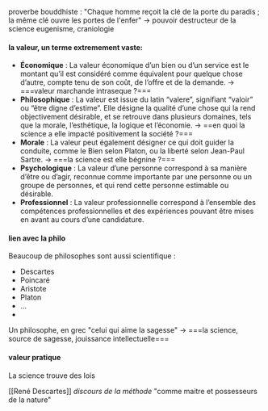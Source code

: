
proverbe bouddhiste : 
"Chaque homme reçoit la clé de la porte du paradis ; la même clé ouvre les portes de l'enfer"
-> pouvoir destructeur de la science
eugenisme, craniologie

#### la valeur, un terme extremement vaste:
- **Économique** : La valeur économique d’un bien ou d’un service est le montant qu’il est considéré comme équivalent pour quelque chose d’autre, compte tenu de son coût, de l’offre et de la demande. -> ===valeur marchande intraseque ?===
- **Philosophique** : La valeur est issue du latin “valere”, signifiant “valoir” ou “être digne d’estime”. Elle désigne la qualité d’une chose qui la rend objectivement désirable, et se retrouve dans plusieurs domaines, tels que la morale, l’esthétique, la logique et l’économie. -> ==en quoi la science a elle impacté positivement la société ?===
- **Morale** : La valeur peut également désigner ce qui doit guider la conduite, comme le Bien selon Platon, ou la liberté selon Jean-Paul Sartre. -> ===la science est elle bégnine ?===
- **Psychologique** : La valeur d’une personne correspond à sa manière d’être ou d’agir, reconnue comme importante par une personne ou un groupe de personnes, et qui rend cette personne estimable ou désirable.
- **Professionnel** : La valeur professionnelle correspond à l’ensemble des compétences professionnelles et des expériences pouvant être mises en avant au cours d’une candidature.
#### lien avec la philo
Beaucoup de philosophes sont aussi scientifique : 
- Descartes
- Poincaré
- Aristote
- Platon
- ...
- 
Un philosophe, en grec "celui qui aime la sagesse"
-> ===la science, source de sagesse, jouissance intellectuelle===

#### valeur pratique

La science trouve des lois 

[[René Descartes]] *discours de la méthode*
"comme maitre et possesseurs de la nature"



